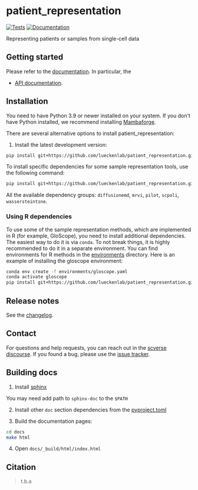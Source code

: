 # patient_representation

[![Tests][badge-tests]][link-tests]
[![Documentation][badge-docs]][link-docs]

[badge-tests]: https://img.shields.io/github/actions/workflow/status/VladimirShitov/patient_representation/test.yaml?branch=main
[link-tests]: https://github.com/lueckenlab/patient_representation/actions/workflows/test.yml
[badge-docs]: https://img.shields.io/readthedocs/patient_representation

Representing patients or samples from single-cell data

## Getting started

Please refer to the [documentation][link-docs]. In particular, the

-   [API documentation][link-api].

## Installation

You need to have Python 3.9 or newer installed on your system. If you don't have
Python installed, we recommend installing [Mambaforge](https://github.com/conda-forge/miniforge#mambaforge).

There are several alternative options to install patient_representation:

<!--
1) Install the latest release of `patient_representation` from `PyPI <https://pypi.org/project/patient_representation/>`_:

```bash
pip install patient_representation
```
-->

1. Install the latest development version:

```bash
pip install git+https://github.com/lueckenlab/patient_representation.git@main
```

To install specific dependencies for some sample representation tools, use the following command:

```bash
pip install git+https://github.com/lueckenlab/patient_representation.git@main[pilot]
```

All the available dependency groups: `diffusionemd`, `mrvi`, `pilot`, `scpoli`, `wassersteintsne`.

### Using R dependencies

To use some of the sample representation methods, which are implemented in R (for example, GloScope), you need to install additional dependencies. The easiest way to do it is via `conda`. To not break things, it is highly recommended to do it in a separate environment. You can find environments for R methods in the [environments](environments) directory. Here is an example of installing the gloscope environment:

```bash
conda env create -f environments/gloscope.yaml
conda activate gloscope
pip install git+https://github.com/lueckenlab/patient_representation.git@main
```

## Release notes

See the [changelog][changelog].

## Contact

For questions and help requests, you can reach out in the [scverse discourse][scverse-discourse].
If you found a bug, please use the [issue tracker][issue-tracker].

## Building docs

1. Install [sphinx](https://www.sphinx-doc.org/en/master/usage/installation.html)

You may need add path to `sphinx-doc` to the `$PATH`

2. Install other `doc` section dependencies from the [pyproject.toml](https://github.com/lueckenlab/patient_representation/blob/main/pyproject.toml)

3. Build the documentation pages:

```bash
cd docs
make html
```

4. Open `docs/_build/html/index.html`

## Citation

> t.b.a

[scverse-discourse]: https://discourse.scverse.org/
[issue-tracker]: https://github.com/lueckenlab/patient_representation/issues
[changelog]: https://patient_representation.readthedocs.io/latest/changelog.html
[link-docs]: https://patient_representation.readthedocs.io
[link-api]: https://patient_representation.readthedocs.io/latest/api.html
